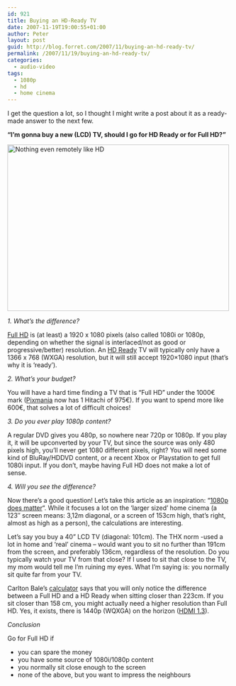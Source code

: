 ```yaml
---
id: 921
title: Buying an HD-Ready TV
date: 2007-11-19T19:00:55+01:00
author: Peter
layout: post
guid: http://blog.forret.com/2007/11/buying-an-hd-ready-tv/
permalink: /2007/11/19/buying-an-hd-ready-tv/
categories:
  - audio-video
tags:
  - 1080p
  - hd
  - home cinema
---
```

I get the question a lot, so I thought I might write a post about it as a ready-made answer to the next few.

**&#8220;I&#8217;m gonna buy a new (LCD) TV, should I go for HD Ready or for Full HD?&#8221;**

[<img loading="lazy" width="500" src="http://farm1.static.flickr.com/92/255896735_3e99741187.jpg" alt="Nothing even remotely like HD" height="375" />](http://www.flickr.com/photos/pforret/255896735/ "Nothing even remotely like HD")

_1. What&#8217;s the difference?_

[Full HD](http://en.wikipedia.org/wiki/1080p) is (at least) a 1920 x 1080 pixels (also called 1080i or 1080p, depending on whether the signal is interlaced/not as good or progressive/better) resolution. An [HD Ready](http://en.wikipedia.org/wiki/Hd_ready) TV will typically only have a 1366 x 768 (WXGA) resolution, but it will still accept 1920&#215;1080 input (that&#8217;s why it is &#8216;ready&#8217;).

_2. What&#8217;s your budget?_

You will have a hard time finding a TV that is &#8220;Full HD&#8221; under the 1000€ mark ([Pixmania](http://www.pixmania.be) now has 1 Hitachi of 975€). If you want to spend more like 600€, that solves a lot of difficult choices!

_<!--more-->3. Do you ever play 1080p content?_

A regular DVD gives you 480p, so nowhere near 720p or 1080p. If you play it, it will be upconverted by your TV, but since the source was only 480 pixels high, you&#8217;ll never get 1080 different pixels, right? You will need some kind of BluRay/HDDVD content, or a recent Xbox or Playstation to get full 1080i input. If you don&#8217;t, maybe having Full HD does not make a lot of sense.

_4. Will you see the difference?_

Now there&#8217;s a good question! Let&#8217;s take this article as an inspiration: &#8220;[1080p does matter](http://www.carltonbale.com/2006/11/1080p-does-matter/)&#8220;. While it focuses a lot on the &#8216;larger sized&#8217; home cinema (a 123&#8243; screen means: 3,12m diagonal, or a screen of 153cm high, that&#8217;s right, almost as high as a person), the calculations are interesting.

Let&#8217;s say you buy a 40&#8221; LCD TV (diagonal: 101cm). The THX norm -used a lot in home and &#8216;real&#8217; cinema &#8211; would want you to sit no further than 191cm from the screen, and preferably 136cm, regardless of the resolution. Do you typically watch your TV from that close? If I used to sit that close to the TV, my mom would tell me I&#8217;m ruining my eyes. What I&#8217;m saying is: you normally sit quite far from your TV.

Carlton Bale&#8217;s [calculator](http://www.carltonbale.com/home-theater/home-theater-calculator/) says that you will only notice the difference between a Full HD and a HD Ready when sitting closer than 223cm. If you sit closer than 158 cm, you might actually need a higher resolution than Full HD. Yes, it exists, there is 1440p (WQXGA) on the horizon ([HDMI 1.3](http://www.audioholics.com/education/display-formats-technology/audioholics-hdmi-1-3-q-a)).

_Conclusion_

Go for Full HD if

  * you can spare the money
  * you have some source of 1080i/1080p content
  * you normally sit close enough to the screen
  * none of the above, but you want to impress the neighbours